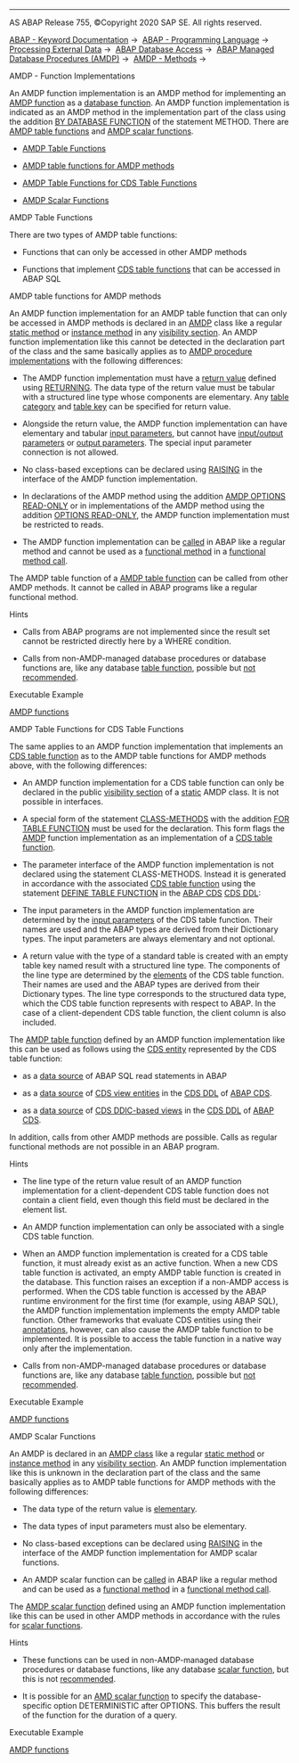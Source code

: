   

* * *

AS ABAP Release 755, ©Copyright 2020 SAP SE. All rights reserved.

[ABAP - Keyword Documentation](javascript:call_link\('abenabap.htm'\)) →  [ABAP - Programming Language](javascript:call_link\('abenabap_reference.htm'\)) →  [Processing External Data](javascript:call_link\('abenabap_language_external_data.htm'\)) →  [ABAP Database Access](javascript:call_link\('abenabap_sql.htm'\)) →  [ABAP Managed Database Procedures (AMDP)](javascript:call_link\('abenamdp.htm'\)) →  [AMDP - Methods](javascript:call_link\('abenamdp_methods.htm'\)) → 

AMDP - Function Implementations

An AMDP function implementation is an AMDP method for implementing an [AMDP function](javascript:call_link\('abenamdp_function_glosry.htm'\) "Glossary Entry") as a [database function](javascript:call_link\('abendatabase_function_glosry.htm'\) "Glossary Entry"). An AMDP function implementation is indicated as an AMDP method in the implementation part of the class using the addition [BY DATABASE FUNCTION](javascript:call_link\('abapmethod_by_db_proc.htm'\)) of the statement METHOD. There are [AMDP table functions](javascript:call_link\('abenamdp_table_function_glosry.htm'\) "Glossary Entry") and [AMDP scalar functions](javascript:call_link\('abenamdp_table_function_glosry.htm'\) "Glossary Entry").

-   [AMDP Table Functions](#@@ITOC@@ABENAMDP_FUNCTION_METHODS_1)

-   [AMDP table functions for AMDP methods](#@@ITOC@@ABENAMDP_FUNCTION_METHODS_2)

-   [AMDP Table Functions for CDS Table Functions](#@@ITOC@@ABENAMDP_FUNCTION_METHODS_3)

-   [AMDP Scalar Functions](#@@ITOC@@ABENAMDP_FUNCTION_METHODS_4)

AMDP Table Functions

There are two types of AMDP table functions:

-   Functions that can only be accessed in other AMDP methods

-   Functions that implement [CDS table functions](javascript:call_link\('abencds_table_function_glosry.htm'\) "Glossary Entry") that can be accessed in ABAP SQL

AMDP table functions for AMDP methods

An AMDP function implementation for an AMDP table function that can only be accessed in AMDP methods is declared in an [AMDP](javascript:call_link\('abenamdp_classes.htm'\)) class like a regular [static method](javascript:call_link\('abenstatic_method_glosry.htm'\) "Glossary Entry") or [instance method](javascript:call_link\('abeninstance_method_glosry.htm'\) "Glossary Entry") in any [visibility section](javascript:call_link\('abenvisibility_section_glosry.htm'\) "Glossary Entry"). An AMDP function implementation like this cannot be detected in the declaration part of the class and the same basically applies as to [AMDP procedure implementations](javascript:call_link\('abenamdp_procedure_methods.htm'\)) with the following differences:

-   The AMDP function implementation must have a [return value](javascript:call_link\('abenreturn_value_glosry.htm'\) "Glossary Entry") defined using [RETURNING](javascript:call_link\('abapmethods_functional.htm'\)). The data type of the return value must be tabular with a structured line type whose components are elementary. Any [table category](javascript:call_link\('abentable_category_glosry.htm'\) "Glossary Entry") and [table key](javascript:call_link\('abentable_key_glosry.htm'\) "Glossary Entry") can be specified for return value.

-   Alongside the return value, the AMDP function implementation can have elementary and tabular [input parameters](javascript:call_link\('abeninput_parameter_glosry.htm'\) "Glossary Entry"), but cannot have [input/output parameters](javascript:call_link\('abeninput_output_parameter_glosry.htm'\) "Glossary Entry") or [output parameters](javascript:call_link\('abenoutput_parameter_glosry.htm'\) "Glossary Entry"). The special input parameter connection is not allowed.

-   No class-based exceptions can be declared using [RAISING](javascript:call_link\('abapmethods_general.htm'\)) in the interface of the AMDP function implementation.

-   In declarations of the AMDP method using the addition [AMDP OPTIONS READ-ONLY](javascript:call_link\('abapmethods_amdp_options.htm'\)) or in implementations of the AMDP method using the addition [OPTIONS READ-ONLY](javascript:call_link\('abapmethod_by_db_proc.htm'\)), the AMDP function implementation must be restricted to reads.

-   The AMDP function implementation can be [called](javascript:call_link\('abenmethod_calls.htm'\)) in ABAP like a regular method and cannot be used as a [functional method](javascript:call_link\('abenfunctional_method_glosry.htm'\) "Glossary Entry") in a [functional method call](javascript:call_link\('abenfunctional_method_call_glosry.htm'\) "Glossary Entry").

The AMDP table function of a [AMDP table function](javascript:call_link\('abenamdp_table_function_glosry.htm'\) "Glossary Entry") can be called from other AMDP methods. It cannot be called in ABAP programs like a regular functional method.

Hints

-   Calls from ABAP programs are not implemented since the result set cannot be restricted directly here by a WHERE condition.

-   Calls from non-AMDP-managed database procedures or database functions are, like any database [table function](javascript:call_link\('abentable_function_glosry.htm'\) "Glossary Entry"), possible but [not recommended](javascript:call_link\('abendatabase_access_recomm.htm'\)).

Executable Example

[AMDP functions](javascript:call_link\('abenamdp_functions_abexa.htm'\))

AMDP Table Functions for CDS Table Functions

The same applies to an AMDP function implementation that implements an [CDS table function](javascript:call_link\('abencds_table_function_glosry.htm'\) "Glossary Entry") as to the AMDP table functions for AMDP methods above, with the following differences:

-   An AMDP function implementation for a CDS table function can only be declared in the public [visibility section](javascript:call_link\('abenvisibility_section_glosry.htm'\) "Glossary Entry") of a [static](javascript:call_link\('abenstatic_class_glosry.htm'\) "Glossary Entry") AMDP class. It is not possible in interfaces.

-   A special form of the statement [CLASS-METHODS](javascript:call_link\('abapclass-methods.htm'\)) with the addition [FOR TABLE FUNCTION](javascript:call_link\('abapclass-methods_for_tabfunc.htm'\)) must be used for the declaration. This form flags the [AMDP](javascript:call_link\('abencds_table_function_glosry.htm'\) "Glossary Entry") function implementation as an implementation of a [CDS table function](javascript:call_link\('abencds_table_function_glosry.htm'\) "Glossary Entry").

-   The parameter interface of the AMDP function implementation is not declared using the statement CLASS-METHODS. Instead it is generated in accordance with the associated [CDS table function](javascript:call_link\('abencds_table_function_glosry.htm'\) "Glossary Entry") using the statement [DEFINE TABLE FUNCTION](javascript:call_link\('abencds_f1_define_table_function.htm'\)) in the [ABAP CDS](javascript:call_link\('abencds_ddl_glosry.htm'\) "Glossary Entry") [CDS DDL](javascript:call_link\('abenabap_cds_glosry.htm'\) "Glossary Entry"):

-   The input parameters in the AMDP function implementation are determined by the [input parameters](javascript:call_link\('abencds_f1_func_parameter_list.htm'\)) of the CDS table function. Their names are used and the ABAP types are derived from their Dictionary types. The input parameters are always elementary and not optional.

-   A return value with the type of a standard table is created with an empty table key named result with a structured line type. The components of the line type are determined by the [elements](javascript:call_link\('abencds_f1_return_list.htm'\)) of the CDS table function. Their names are used and the ABAP types are derived from their Dictionary types. The line type corresponds to the structured data type, which the CDS table function represents with respect to ABAP. In the case of a client-dependent CDS table function, the client column is also included.

The [AMDP table function](javascript:call_link\('abenamdp_table_function_glosry.htm'\) "Glossary Entry") defined by an AMDP function implementation like this can be used as follows using the [CDS entity](javascript:call_link\('abencds_entity_glosry.htm'\) "Glossary Entry") represented by the CDS table function:

-   as a [data source](javascript:call_link\('abapselect_data_source.htm'\)) of ABAP SQL read statements in ABAP

-   as a [data source](javascript:call_link\('abencds_data_source_v2.htm'\)) of [CDS view entities](javascript:call_link\('abencds_v2_view_glosry.htm'\) "Glossary Entry") in the [CDS DDL](javascript:call_link\('abencds_ddl_glosry.htm'\) "Glossary Entry") of [ABAP CDS](javascript:call_link\('abenabap_cds_glosry.htm'\) "Glossary Entry").

-   as a [data source](javascript:call_link\('abencds_data_source_v1.htm'\)) of [CDS DDIC-based views](javascript:call_link\('abencds_v1_view_glosry.htm'\) "Glossary Entry") in the [CDS DDL](javascript:call_link\('abencds_ddl_glosry.htm'\) "Glossary Entry") of [ABAP CDS](javascript:call_link\('abenabap_cds_glosry.htm'\) "Glossary Entry").

In addition, calls from other AMDP methods are possible. Calls as regular functional methods are not possible in an ABAP program.

Hints

-   The line type of the return value result of an AMDP function implementation for a client-dependent CDS table function does not contain a client field, even though this field must be declared in the element list.

-   An AMDP function implementation can only be associated with a single CDS table function.

-   When an AMDP function implementation is created for a CDS table function, it must already exist as an active function. When a new CDS table function is activated, an empty AMDP table function is created in the database. This function raises an exception if a non-AMDP access is performed. When the CDS table function is accessed by the ABAP runtime environment for the first time (for example, using ABAP SQL), the AMDP function implementation implements the empty AMDP table function. Other frameworks that evaluate CDS entities using their [annotations](javascript:call_link\('abencds_annotation_glosry.htm'\) "Glossary Entry"), however, can also cause the AMDP table function to be implemented. It is possible to access the table function in a native way only after the implementation.

-   Calls from non-AMDP-managed database procedures or database functions are, like any database [table function](javascript:call_link\('abentable_function_glosry.htm'\) "Glossary Entry"), possible but [not recommended](javascript:call_link\('abendatabase_access_recomm.htm'\)).

Executable Example

[AMDP functions](javascript:call_link\('abenamdp_functions_abexa.htm'\))

AMDP Scalar Functions

An AMDP is declared in an [AMDP class](javascript:call_link\('abenamdp_classes.htm'\)) like a regular [static method](javascript:call_link\('abenstatic_method_glosry.htm'\) "Glossary Entry") or [instance method](javascript:call_link\('abeninstance_method_glosry.htm'\) "Glossary Entry") in any [visibility section](javascript:call_link\('abenvisibility_section_glosry.htm'\) "Glossary Entry"). An AMDP function implementation like this is unknown in the declaration part of the class and the same basically applies as to AMDP table functions for AMDP methods with the following differences:

-   The data type of the return value is [elementary](javascript:call_link\('abenelementary_data_type_glosry.htm'\) "Glossary Entry").

-   The data types of input parameters must also be elementary.

-   No class-based exceptions can be declared using [RAISING](javascript:call_link\('abapmethods_general.htm'\)) in the interface of the AMDP function implementation for AMDP scalar functions.

-   An AMDP scalar function can be [called](javascript:call_link\('abenmethod_calls.htm'\)) in ABAP like a regular method and can be used as a [functional method](javascript:call_link\('abenfunctional_method_glosry.htm'\) "Glossary Entry") in a [functional method call](javascript:call_link\('abenfunctional_method_call_glosry.htm'\) "Glossary Entry").

The [AMDP scalar function](javascript:call_link\('abenamdp_scalar_function_glosry.htm'\) "Glossary Entry") defined using an AMDP function implementation like this can be used in other AMDP methods in accordance with the rules for [scalar functions](javascript:call_link\('abenscalar_function_glosry.htm'\) "Glossary Entry").

Hints

-   These functions can be used in non-AMDP-managed database procedures or database functions, like any database [scalar function](javascript:call_link\('abenscalar_function_glosry.htm'\) "Glossary Entry"), but this is not [recommended](javascript:call_link\('abendatabase_access_recomm.htm'\)).

-   It is possible for an [AMD scalar function](javascript:call_link\('abenamdp_scalar_function_glosry.htm'\) "Glossary Entry") to specify the database-specific option DETERMINISTIC after OPTIONS. This buffers the result of the function for the duration of a query.

Executable Example

[AMDP functions](javascript:call_link\('abenamdp_functions_abexa.htm'\))